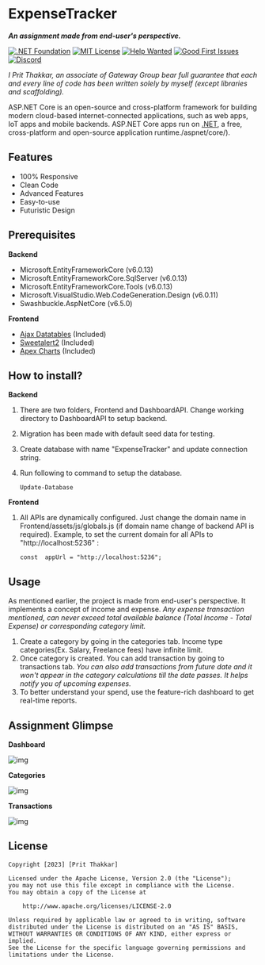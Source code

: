 ﻿
ExpenseTracker
============
***An assignment made from end-user's perspective.***

[![.NET Foundation](https://img.shields.io/badge/.NET%20Foundation-blueviolet.svg)](https://www.dotnetfoundation.org/) [![MIT License](https://img.shields.io/github/license/dotnet/aspnetcore?color=%230b0&style=flat-square)](https://github.com/dotnet/aspnetcore/blob/main/LICENSE.txt) [![Help Wanted](https://img.shields.io/github/issues/dotnet/aspnetcore/help%20wanted?color=%232EA043&label=help%20wanted&style=flat-square)](https://github.com/dotnet/aspnetcore/issues?q=is%3Aissue+is%3Aopen+label%3A%22help+wanted%22) [![Good First Issues](https://img.shields.io/github/issues/dotnet/aspnetcore/good%20first%20issue?color=%23512BD4&label=good%20first%20issue&style=flat-square)](https://github.com/dotnet/aspnetcore/issues?q=is%3Aissue+is%3Aopen+label%3A%22good+first+issue%22) [![Discord](https://img.shields.io/discord/732297728826277939?style=flat-square&label=Discord&logo=discord&logoColor=white&color=7289DA)](https://aka.ms/dotnet-discord)

*I Prit Thakkar, an associate of Gateway Group bear full guarantee that each and every line of code has been written solely by myself (except libraries and scaffolding).*

ASP.NET Core is an open-source and cross-platform framework for building modern cloud-based internet-connected applications, such as web apps, IoT apps and mobile backends. ASP.NET Core apps run on [.NET](https://dot.net), a free, cross-platform and open-source application runtime./aspnet/core/).

## Features
 - 100% Responsive
 - Clean Code
 - Advanced Features
 - Easy-to-use
 - Futuristic Design

## Prerequisites

**Backend**
 - Microsoft.EntityFrameworkCore (v6.0.13)
 - Microsoft.EntityFrameworkCore.SqlServer (v6.0.13)
 - Microsoft.EntityFrameworkCore.Tools (v6.0.13)
 - Microsoft.VisualStudio.Web.CodeGeneration.Design (v6.0.11)
 - Swashbuckle.AspNetCore (v6.5.0)
 
 **Frontend**
 
 - [Ajax Datatables](https://datatables.net/manual/ajax) (Included)
 - [Sweetalert2](https://sweetalert2.github.io/) (Included)
 - [Apex Charts](https://apexcharts.com/) (Included)

## How to install?

**Backend**
 1. There are two folders, Frontend and DashboardAPI. Change working directory to DashboardAPI to setup backend.
 2. Migration has been made with default seed data for testing.
 3. Create database with name "ExpenseTracker" and update connection string.
 4. Run following to command to setup the database.


        Update-Database

**Frontend**

 1. All APIs are dynamically configured. Just change the domain name in Frontend/assets/js/globals.js (if domain name change of backend API is required). Example, to set the current domain for all APIs to "http://localhost:5236" :
 
        const  appUrl = "http://localhost:5236";

## Usage

As mentioned earlier, the project is made from end-user's perspective. It implements a concept of income and expense. *Any expense transaction mentioned, can never exceed total available balance (Total Income - Total Expense) or corresponding category limit.*

 1. Create a category by going in the categories tab. Income type categories(Ex. Salary, Freelance fees) have infinite limit.
 2. Once category is created. You can add transaction by going to transactions tab. *You can also add transactions from future date and it won't appear in the category calculations till the date passes. It helps notify you of upcoming expenses.*
 3. To better understand your spend, use the feature-rich dashboard to get real-time reports.

## Assignment Glimpse

**Dashboard**

![img](https://www.immortal.org.in/images/uploads/Screenshot1.png)

**Categories**

![img](https://www.immortal.org.in/images/uploads/Screenshot2.png)

**Transactions**

![img](https://www.immortal.org.in/images/uploads/Screenshot3.png)


## License

    Copyright [2023] [Prit Thakkar]

    Licensed under the Apache License, Version 2.0 (the "License");
    you may not use this file except in compliance with the License.
    You may obtain a copy of the License at

        http://www.apache.org/licenses/LICENSE-2.0

    Unless required by applicable law or agreed to in writing, software
    distributed under the License is distributed on an "AS IS" BASIS,
    WITHOUT WARRANTIES OR CONDITIONS OF ANY KIND, either express or implied.
    See the License for the specific language governing permissions and
    limitations under the License.